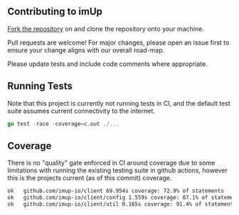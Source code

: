 Contributing to imUp
--

[Fork the repository](https://github.com/imup-io/client/fork) on and clone the repository onto your machine.

Pull requests are welcome! For major changes, please open an issue first to ensure your change aligns with our overall road-map.

Please update tests and include code comments where appropriate.

## Running Tests

Note that this project is currently not running tests in CI, and the default
test suite assumes current connectivity to the internet.

```go
go test -race -coverage=c.out ./...
```

## Coverage

There is no "quality" gate enforced in CI around coverage due to some limitations
with running the existing testing suite in github actions, however this is the projects
current (as of this commit) coverage.

```sh
ok   github.com/imup-io/client 69.954s coverage: 72.9% of statements
ok   github.com/imup-io/client/config 1.559s coverage: 87.1% of statements
ok   github.com/imup-io/client/util 0.165s coverage: 91.4% of statements
```
